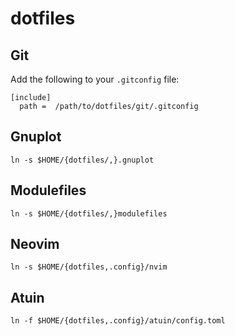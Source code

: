 # dotfiles

## Git

Add the following to your `.gitconfig` file:

```ini:
[include]
  path =  /path/to/dotfiles/git/.gitconfig
```

## Gnuplot

```sh:
ln -s $HOME/{dotfiles/,}.gnuplot
```

## Modulefiles

```sh:
ln -s $HOME/{dotfiles/,}modulefiles
```

## Neovim

```sh:
ln -s $HOME/{dotfiles,.config}/nvim
```

## Atuin

```sh:
ln -f $HOME/{dotfiles,.config}/atuin/config.toml
```

